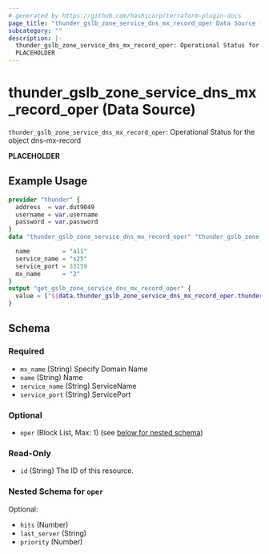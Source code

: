 ```yaml
---
# generated by https://github.com/hashicorp/terraform-plugin-docs
page_title: "thunder_gslb_zone_service_dns_mx_record_oper Data Source - terraform-provider-thunder"
subcategory: ""
description: |-
  thunder_gslb_zone_service_dns_mx_record_oper: Operational Status for the object dns-mx-record
  PLACEHOLDER
---
```


# thunder_gslb_zone_service_dns_mx_record_oper (Data Source)

`thunder_gslb_zone_service_dns_mx_record_oper`: Operational Status for the object dns-mx-record

__PLACEHOLDER__

## Example Usage

```terraform
provider "thunder" {
  address  = var.dut9049
  username = var.username
  password = var.password
}
data "thunder_gslb_zone_service_dns_mx_record_oper" "thunder_gslb_zone_service_dns_mx_record_oper" {

  name         = "a11"
  service_name = "s25"
  service_port = 33159
  mx_name      = "2"
}
output "get_gslb_zone_service_dns_mx_record_oper" {
  value = ["${data.thunder_gslb_zone_service_dns_mx_record_oper.thunder_gslb_zone_service_dns_mx_record_oper}"]
}
```

<!-- schema generated by tfplugindocs -->
## Schema

### Required

- `mx_name` (String) Specify Domain Name
- `name` (String) Name
- `service_name` (String) ServiceName
- `service_port` (String) ServicePort

### Optional

- `oper` (Block List, Max: 1) (see [below for nested schema](#nestedblock--oper))

### Read-Only

- `id` (String) The ID of this resource.

<a id="nestedblock--oper"></a>
### Nested Schema for `oper`

Optional:

- `hits` (Number)
- `last_server` (String)
- `priority` (Number)


